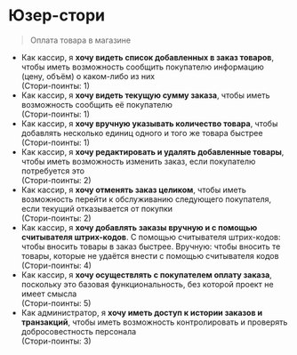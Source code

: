 # Юзер-стори

> Оплата товара в магазине

* Как кассир, я **хочу видеть список добавленных в заказ товаров**, чтобы иметь возможность сообщить покупателю информацию (цену, объём) о каком-либо из них <br /> (Стори-поинты: 1)
* Как кассир, я **хочу видеть текущую сумму заказа**, чтобы иметь возможность сообщить её покупателю <br /> (Стори-поинты: 1)
* Как кассир, я **хочу вручную указывать количество товара**, чтобы добавлять несколько единиц одного и того же товара быстрее <br /> (Стори-поинты: 1)
* Как кассир, я **хочу редактировать и удалять добавленные товары**, чтобы иметь возможность изменить заказ, если покупателю потребуется это <br /> (Стори-поинты: 2)
* Как кассир, я **хочу отменять заказ целиком**, чтобы иметь возможность перейти к обслуживанию следующего покупателя, если текущий отказывается от покупки <br /> (Стори-поинты: 2)
* Как кассир, я **хочу добавлять заказы вручную и с помощью считывателя штрих-кодов**. С помощью считывателя штрих-кодов: чтобы вносить товары в заказ быстрее. Вручную: чтобы вносить те товары, которые не удаётся внести с помощью считывателя кодов <br /> (Стори-поинты: 4)
* Как кассир, я **хочу осуществлять с покупателем оплату заказа**, поскольку это базовая функциональность, без которой проект не имеет смысла <br /> (Стори-поинты: 5)
* Как администратор, я **хочу иметь доступ к истории заказов и транзакций**, чтобы иметь возможность контролировать и проверять добросовестность персонала <br /> (Стори-поинты: 3)
